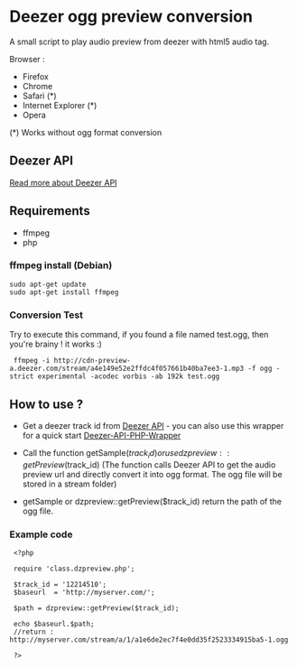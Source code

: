 # Deezer ogg preview conversion

A small script to play audio preview from deezer with html5 audio tag.

Browser :
* Firefox 
* Chrome
* Safari (*)
* Internet Explorer (*)
* Opera

(*) Works without ogg format conversion

## Deezer API

[Read more about Deezer API](http://developers.deezer.com/api)

## Requirements

* ffmpeg
* php

### ffmpeg install (Debian)

    sudo apt-get update
    sudo apt-get install ffmpeg
    
### Conversion Test

Try to execute this command, if you found a file named test.ogg, then you're brainy ! it works :) 

     ffmpeg -i http://cdn-preview-a.deezer.com/stream/a4e149e52e2ffdc4f057661b40ba7ee3-1.mp3 -f ogg -strict experimental -acodec vorbis -ab 192k test.ogg

## How to use ?

* Get a deezer track id from [Deezer API](http://developers.deezer.com/api) - you can also use this wrapper for a quick start [Deezer-API-PHP-Wrapper](https://github.com/croustibat/Deezer-API-PHP-Wrapper)

* Call the function getSample($track_id) or use dzpreview::getPreview($track_id) (The function calls Deezer API to get the audio preview url and directly convert it into ogg format. 
The ogg file will be stored in a stream folder)

* getSample or dzpreview::getPreview($track_id) return the path of the ogg file.

### Example code


     <?php
     
     require 'class.dzpreview.php';
     
     $track_id = '12214510';
     $baseurl  = 'http://myserver.com/';
     
     $path = dzpreview::getPreview($track_id);
     
     echo $baseurl.$path;
     //return : http://myserver.com/stream/a/1/a1e6de2ec7f4e0dd35f2523334915ba5-1.ogg
     
     ?>
